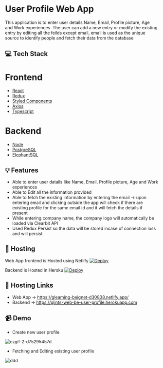 # User Profile Web App
This application is to enter user details Name, Email, Profile picture, Age and Work experiences. The user can add a new entry or modify the existing entry by editing all the feilds except email, email is used as the unique source to identify people and fetch their data from the database

## 💻 Tech Stack

# Frontend
- [React](https://reactjs.org/)
- [Redux](https://redux.js.org/)
- [Styled Components](https://styled-components.com/)
- [Axios](https://axios-http.com/)
- [Typescript](https://www.typescriptlang.org/)

# Backend
- [Node](https://nodejs.org/en/)
- [PostgreSQL](https://www.postgresql.org/)
- [ElephantSQL](https://www.elephantsql.com/)

## 💡 Features

- Able to enter user datails like Name, Email, Profile picture, Age and Work experiences
- Able to Edit all the information provided
- Able to fetch the existing information by entering the email -> upon entering email and clicking outside the app will check if there are existing profile for the same email id and it will fetch the details if present
- While entering company name, the company logo will automatically be loaded via Clearbit API
- Used Redux Persist so the data will be stored incase of connection loss and will persist

## 🔎 Hosting


Web App frontend is Hosted using Netlify
[![Deploy](https://d33wubrfki0l68.cloudfront.net/65a18ef24e011fbc0b5ddb411d611c0e1d1111a6/17e0b/images/deploy-button.svg)](https://gleaming-beignet-d30838.netlify.app/)

Backend is Hosted in Heroku 
[![Deploy](https://www.herokucdn.com/deploy/button.svg)](https://glints-web-be-user-profile.herokuapp.com)

## 🔗 Hosting Links

- Web App -> https://gleaming-beignet-d30838.netlify.app/
- Backend -> https://glints-web-be-user-profile.herokuapp.com

## 📹 Demo
- Create new user profile

![ezgif-2-d75295457d](https://user-images.githubusercontent.com/3985553/179118058-bc7d8746-9835-4118-95d6-df3e993e4f52.gif)

- Fetching and Editing existing user profile

![ddd](https://user-images.githubusercontent.com/3985553/179118185-043dbf6d-10a9-456c-93db-9deeec0b8db6.gif)





